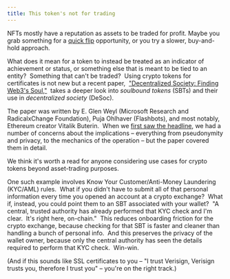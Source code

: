 ```yaml
---
title: This token's not for trading
---
```

NFTs mostly have a reputation as assets to be traded for profit. Maybe you grab something for a [quick flip](https://www.theblockcrypto.com/post/145818/yuga-labs-otherdeed-virtual-land-nft-sells-for-record-1-5-million) opportunity, or you try a slower, buy-and-hold approach.  

What does it mean for a token to instead be treated as an indicator of achievement or status, or something else that is meant to be tied to an entity?  Something that can't be traded?  Using crypto tokens for certificates is not new but a recent paper,  ["Decentralized Society: Finding Web3's Soul,"](https://papers.ssrn.com/sol3/papers.cfm?abstract_id=4105763)  takes a deeper look into _soulbound tokens_ (SBTs) and their use in _decentralized society_ (DeSoc).

The paper was written by E. Glen Weyl (Microsoft Research and RadicalxChange Foundation), Puja Ohlhaver (Flashbots), and most notably, Ethereum creator Vitalik Buterin.  When we [first saw the headline](https://twitter.com/iamjasonlevin/status/1527316022457356301), we had a number of concerns about the implications – everything from pseudonymity and privacy, to the mechanics of the operation – but the paper covered them in detail. 

We think it's worth a read for anyone considering use cases for crypto tokens beyond asset-trading purposes.  

One such example involves Know Your Customer/Anti-Money Laundering (KYC/AML) rules.  What if you didn't have to submit all of that personal information every time you opened an account at a crypto exchange?  What if, instead, you could point them to an SBT associated with your wallet?  "A central, trusted authority has already performed that KYC check and I'm clear.  It's right here, on-chain."  This reduces onboarding friction for the crypto exchange, because checking for that SBT is faster and cleaner than handling a bunch of personal info.  And this preserves the privacy of the wallet owner, because only the central authority has seen the details required to perform that KYC check.  Win-win.

(And if this sounds like SSL certificates to you – "I trust Verisign, Verisign trusts you, therefore I trust you" – you're on the right track.)